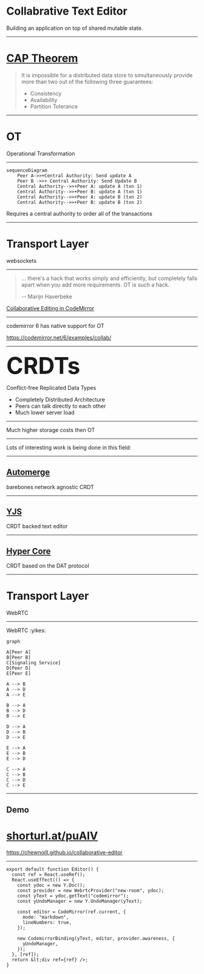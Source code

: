 
# Collabrative Text Editor

Building an application on top of shared mutable state.

---

# [CAP Theorem](https://en.wikipedia.org/wiki/CAP_theorem)

<div style="text-align: left">

>
> It is impossible for a distributed 
> data store to simultaneously provide 
> more than two out of the following 
> three guarantees:
>
>
> * Consistency
> * Availability 
> * Partition Tolerance

</div>

---

<div style="text-align: left">

# OT

Operational Transformation

</div>
  
---


```mermaid
sequenceDiagram
    Peer A->>+Central Authority: Send update A
    Peer B ->>+ Central Authority: Send Update B
    Central Authority-->>+Peer A: update A (txn 1)
    Central Authority-->>+Peer B: update A (txn 1)
    Central Authority-->>+Peer A: update B (txn 2)
    Central Authority-->>+Peer B: update B (txn 2)      
```  

Requires a central authority to order all of the transactions

---

# Transport Layer

websockets

---

> ... there's a hack that works simply and efficiently, 
> but completely falls apart when you add more 
> requirements. OT is such a hack.
>
> -- Marijn Haverbeke


[Collaborative Editing in CodeMirror](https://marijnhaverbeke.nl/blog/collaborative-editing-cm.html)

---

codemirror 6 has native support for OT

https://codemirror.net/6/examples/collab/

---

<strong style="font-size:60px">CRDTs</strong>

Conflict-free Replicated Data Types

* Completely Distributed Architecture
* Peers can talk directly to each other
* Much lower server load

---

Much higher storage costs then OT

---

Lots of interesting work is being done in this field:

---

## [Automerge](https://github.com/automerge/automerge)

barebones network agnostic CRDT

---

## [YJS](https://github.com/yjs/yjs)

CRDT backed text editor

---

## [Hyper Core](https://hypercore-protocol.org/)

CRDT based on the DAT protocol

---

# Transport Layer

WebRTC

---

WebRTC :yikes:

```mermaid
graph

A[Peer A]
B[Peer B]
C[Signaling Service]
D[Peer D]
E[Peer E]

A --> B
A --> D
A --> E

B --> A
B --> D
B --> E

D --> A
D --> B
D --> E

E --> A
E --> B
E --> D

C --> A
C --> B
C --> D
C --> E 

```  

---

## Demo

# [shorturl.at/puAIV](https://shorturl.at/puAIV)

https://chewnoill.github.io/collaborative-editor



---


```
export default function Editor() {
  const ref = React.useRef();
  React.useEffect(() => {
    const ydoc = new Y.Doc();
    const provider = new WebrtcProvider("new-room", ydoc);
    const yText = ydoc.getText("codemirror");
    const yUndoManager = new Y.UndoManager(yText);
    
    const editor = CodeMirror(ref.current, {
      mode: "markdown",
      lineNumbers: true,
    });

    new CodemirrorBinding(yText, editor, provider.awareness, {
      yUndoManager,
    });
  }, [ref]);
  return &lt;div ref={ref} />;
}
```
